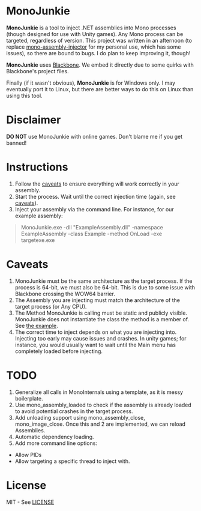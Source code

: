 # MonoJunkie
**MonoJunkie** is a tool to inject .NET assemblies into Mono processes (though designed for use with Unity games). Any Mono process can be targeted, regardless of version. This project was written in an afternoon (to replace [mono-assembly-injector](https://github.com/gamebooster/mono-assembly-injector) for my personal use, which has some issues), so there are bound to bugs. I do plan to keep improving it, though!

**MonoJunkie** uses [Blackbone](https://github.com/DarthTon/Blackbone). We embed it directly due to some quirks with Blackbone's project files.

Finally (if it wasn't obvious), **MonoJunkie** is for Windows only. I may eventually port it to Linux, but there are better ways to do this on Linux than using this tool.

# Disclaimer
**DO NOT** use MonoJunkie with online games. Don't blame me if you get banned!

# Instructions
1. Follow the [caveats](#caveats) to ensure everything will work correctly in your assembly.
2. Start the process. Wait until the correct injection time (again, see [caveats](#caveats)).
3. Inject your assembly via the command line. For instance, for our example assembly: 

>MonoJunkie.exe -dll "ExampleAssembly.dll" -namespace ExampleAssembly -class Example -method OnLoad -exe targetexe.exe

# Caveats
1. MonoJunkie must be the same architecture as the target process. If the process is 64-bit, we must also be 64-bit. This is due to some issue with Blackbone crossing the WOW64 barrier.
2. The Assembly you are injecting must match the architecture of the target process (or Any CPU).
3. The Method MonoJunkie is calling must be static and publicly visible. MonoJunkie does not instantiate the class the method is a member of. See [the example](ExampleAssembly/Example.cs).
4. The correct time to inject depends on what you are injecting into. Injecting too early may cause issues and crashes. In unity games; for instance, you would usually want to wait until the Main menu has completely loaded before injecting.

# TODO
1. Generalize all calls in MonoInternals using a template, as it is messy boilerplate.
2. Use mono_assembly_loaded to check if the assembly is already loaded to avoid potential crashes in the target process.
3. Add unloading support using mono_assembly_close, mono_image_close. Once this and 2 are implemented, we can reload Assemblies.
4. Automatic dependency loading.
5. Add more command line options:
 - Allow PIDs
 - Allow targeting a specific thread to inject with.

# License
MIT - See [LICENSE](LICENSE)